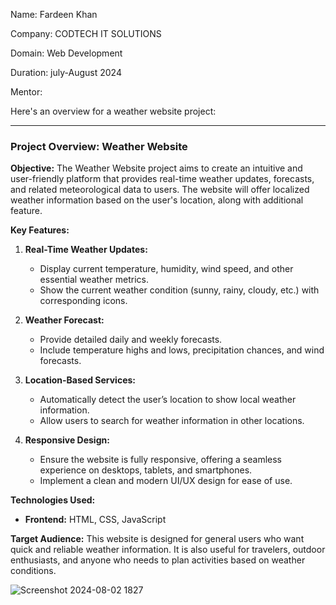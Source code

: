 Name: Fardeen Khan


Company: CODTECH IT SOLUTIONS


Domain: Web Development


Duration: july-August 2024

Mentor: 

Here's an overview for a weather website project:

---

### Project Overview: Weather Website

**Objective:**
The Weather Website project aims to create an intuitive and user-friendly platform that provides real-time weather updates, forecasts, and related meteorological data to users. The website will offer localized weather information based on the user's location, along with additional feature.

**Key Features:**

1. **Real-Time Weather Updates:**
   - Display current temperature, humidity, wind speed, and other essential weather metrics.
   - Show the current weather condition (sunny, rainy, cloudy, etc.) with corresponding icons.

2. **Weather Forecast:**
   - Provide detailed daily and weekly forecasts.
   - Include temperature highs and lows, precipitation chances, and wind forecasts.

3. **Location-Based Services:**
   - Automatically detect the user’s location to show local weather information.
   - Allow users to search for weather information in other locations.

4. **Responsive Design:**
   - Ensure the website is fully responsive, offering a seamless experience on desktops, tablets, and smartphones.
   - Implement a clean and modern UI/UX design for ease of use.

**Technologies Used:**
- **Frontend:** HTML, CSS, JavaScript

**Target Audience:**
This website is designed for general users who want quick and reliable weather information. It is also useful for travelers, outdoor enthusiasts, and anyone who needs to plan activities based on weather conditions.







![Screenshot 2024-08-02 1827](https://github.com/user-attachments/assets/2a2baea6-5f3b-4064-8655-2d2585bf3094)

